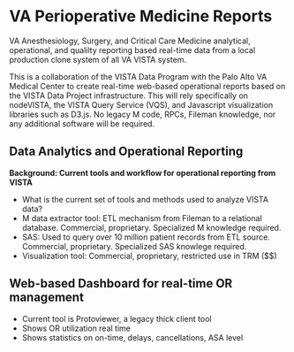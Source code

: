 # VA Perioperative Medicine Reports
VA Anesthesiology, Surgery, and Critical Care Medicine analytical, operational, and qualilty reporting based real-time data from a local production clone system of all VA VISTA system. 

This is a collaboration of the VISTA Data Program with the Palo Alto VA Medical Center to create real-time web-based operational reports based on the VISTA Data Project infrastructure.  This will rely specifically on nodeVISTA,  the VISTA Query Service (VQS), and Javascript visualization libraries such as D3.js.  No legacy M code, RPCs, Fileman knowledge, nor any additional software will be required.


## Data Analytics and Operational Reporting


__Background:  Current tools and workflow for operational reporting from VISTA__
* What is the current set of tools and methods used to analyze VISTA data?
* M data extractor tool: ETL mechanism from Fileman to a relational database. Commercial, proprietary. Specialized M knowledge required.
* SAS:  Used to query over 10 million patient records from ETL source.  Commercial, proprietary.  Specialized SAS knowlege required.
* Visualization tool: Commercial, proprietary, restricted use in TRM ($$)


##  Web-based Dashboard for real-time OR management
* Current tool is Protoviewer, a legacy thick client tool
* Shows OR utilization real time
* Shows statistics on on-time, delays, cancellations, ASA level
